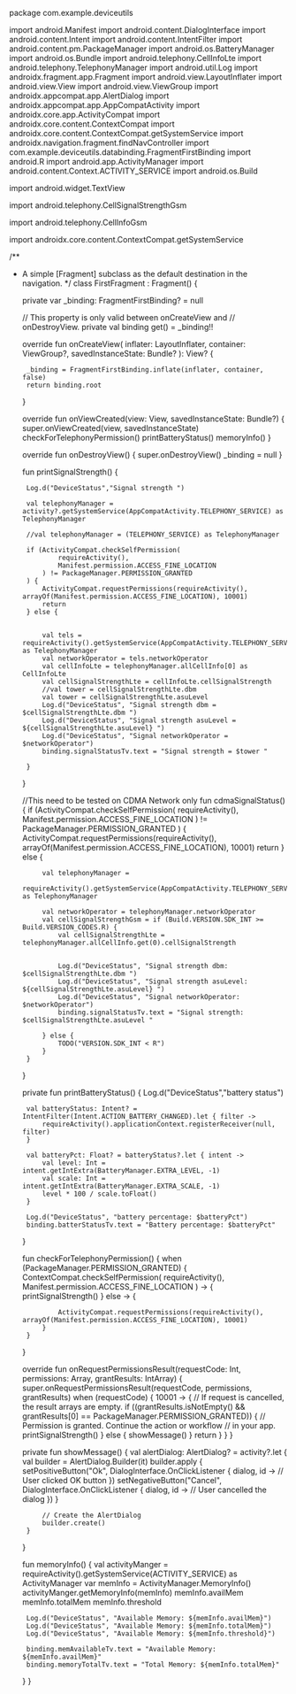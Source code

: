 package com.example.deviceutils

import android.Manifest
import android.content.DialogInterface
import android.content.Intent
import android.content.IntentFilter
import android.content.pm.PackageManager
import android.os.BatteryManager
import android.os.Bundle
import android.telephony.CellInfoLte
import android.telephony.TelephonyManager
import android.util.Log
import androidx.fragment.app.Fragment
import android.view.LayoutInflater
import android.view.View
import android.view.ViewGroup
import androidx.appcompat.app.AlertDialog
import androidx.appcompat.app.AppCompatActivity
import androidx.core.app.ActivityCompat
import androidx.core.content.ContextCompat
import androidx.core.content.ContextCompat.getSystemService
import androidx.navigation.fragment.findNavController
import com.example.deviceutils.databinding.FragmentFirstBinding
import android.R
import android.app.ActivityManager
import android.content.Context.ACTIVITY_SERVICE
import android.os.Build

import android.widget.TextView

import android.telephony.CellSignalStrengthGsm

import android.telephony.CellInfoGsm

import androidx.core.content.ContextCompat.getSystemService




/**
 * A simple [Fragment] subclass as the default destination in the navigation.
 */
class FirstFragment : Fragment() {

    private var _binding: FragmentFirstBinding? = null

    // This property is only valid between onCreateView and
    // onDestroyView.
    private val binding get() = _binding!!

    override fun onCreateView(
        inflater: LayoutInflater, container: ViewGroup?,
        savedInstanceState: Bundle?
    ): View? {

        _binding = FragmentFirstBinding.inflate(inflater, container, false)
        return binding.root

    }

    override fun onViewCreated(view: View, savedInstanceState: Bundle?) {
        super.onViewCreated(view, savedInstanceState)
        checkForTelephonyPermission()
        printBatteryStatus()
        memoryInfo()
    }

    override fun onDestroyView() {
        super.onDestroyView()
        _binding = null
    }

    fun printSignalStrength() {

        Log.d("DeviceStatus","Signal strength ")

        val telephonyManager = activity?.getSystemService(AppCompatActivity.TELEPHONY_SERVICE) as TelephonyManager

        //val telephonyManager = (TELEPHONY_SERVICE) as TelephonyManager

        if (ActivityCompat.checkSelfPermission(
                requireActivity(),
                Manifest.permission.ACCESS_FINE_LOCATION
            ) != PackageManager.PERMISSION_GRANTED
        ) {
            ActivityCompat.requestPermissions(requireActivity(), arrayOf(Manifest.permission.ACCESS_FINE_LOCATION), 10001)
            return
        } else {


            val tels = requireActivity().getSystemService(AppCompatActivity.TELEPHONY_SERVICE) as TelephonyManager
            val networkOperator = tels.networkOperator
            val cellInfoLte = telephonyManager.allCellInfo[0] as CellInfoLte
            val cellSignalStrengthLte = cellInfoLte.cellSignalStrength
            //val tower = cellSignalStrengthLte.dbm
            val tower = cellSignalStrengthLte.asuLevel
            Log.d("DeviceStatus", "Signal strength dbm = $cellSignalStrengthLte.dbm ")
            Log.d("DeviceStatus", "Signal strength asuLevel = ${cellSignalStrengthLte.asuLevel} ")
            Log.d("DeviceStatus", "Signal networkOperator = $networkOperator")
            binding.signalStatusTv.text = "Signal strength = $tower "

        }
    }

    //This need to be tested on CDMA Network only
    fun cdmaSignalStatus() {
        if (ActivityCompat.checkSelfPermission(
                requireActivity(),
                Manifest.permission.ACCESS_FINE_LOCATION
            ) != PackageManager.PERMISSION_GRANTED
        ) {
            ActivityCompat.requestPermissions(requireActivity(), arrayOf(Manifest.permission.ACCESS_FINE_LOCATION), 10001)
            return
        } else {

            val telephonyManager =
                requireActivity().getSystemService(AppCompatActivity.TELEPHONY_SERVICE) as TelephonyManager

            val networkOperator = telephonyManager.networkOperator
            val cellSignalStrengthGsm = if (Build.VERSION.SDK_INT >= Build.VERSION_CODES.R) {
                val cellSignalStrengthLte = telephonyManager.allCellInfo.get(0).cellSignalStrength


                Log.d("DeviceStatus", "Signal strength dbm:  $cellSignalStrengthLte.dbm ")
                Log.d("DeviceStatus", "Signal strength asuLevel:  ${cellSignalStrengthLte.asuLevel} ")
                Log.d("DeviceStatus", "Signal networkOperator: $networkOperator")
                binding.signalStatusTv.text = "Signal strength: $cellSignalStrengthLte.asuLevel "

            } else {
                TODO("VERSION.SDK_INT < R")
            }
        }
    }

    private fun printBatteryStatus() {
        Log.d("DeviceStatus","battery status")

        val batteryStatus: Intent? = IntentFilter(Intent.ACTION_BATTERY_CHANGED).let { filter ->
            requireActivity().applicationContext.registerReceiver(null, filter)
        }

        val batteryPct: Float? = batteryStatus?.let { intent ->
            val level: Int = intent.getIntExtra(BatteryManager.EXTRA_LEVEL, -1)
            val scale: Int = intent.getIntExtra(BatteryManager.EXTRA_SCALE, -1)
            level * 100 / scale.toFloat()
        }

        Log.d("DeviceStatus", "battery percentage: $batteryPct")
        binding.batterStatusTv.text = "Battery percentage: $batteryPct"
    }

    fun checkForTelephonyPermission() {
        when (PackageManager.PERMISSION_GRANTED) {
            ContextCompat.checkSelfPermission(
                requireActivity(),
                Manifest.permission.ACCESS_FINE_LOCATION
            ) -> {
                printSignalStrength()
            }
            else -> {

                ActivityCompat.requestPermissions(requireActivity(), arrayOf(Manifest.permission.ACCESS_FINE_LOCATION), 10001)
            }
        }
    }

    override fun onRequestPermissionsResult(requestCode: Int,
                                            permissions: Array<String>, grantResults: IntArray) {
        super.onRequestPermissionsResult(requestCode, permissions, grantResults)
        when (requestCode) {
            10001 -> {
                // If request is cancelled, the result arrays are empty.
                if ((grantResults.isNotEmpty() &&
                            grantResults[0] == PackageManager.PERMISSION_GRANTED)) {
                    // Permission is granted. Continue the action or workflow
                    // in your app.
                    printSignalStrength()
                } else {
                    showMessage()
                }
                return
            }
        }
    }

    private fun showMessage() {
        val alertDialog: AlertDialog? = activity?.let {
            val builder = AlertDialog.Builder(it)
            builder.apply {
                setPositiveButton("Ok",
                    DialogInterface.OnClickListener { dialog, id ->
                        // User clicked OK button
                    })
                setNegativeButton("Cancel",
                    DialogInterface.OnClickListener { dialog, id ->
                        // User cancelled the dialog
                    })
            }

            // Create the AlertDialog
            builder.create()
        }
    }

    fun memoryInfo() {
        val activityManger = requireActivity().getSystemService(ACTIVITY_SERVICE) as ActivityManager
        var memInfo =  ActivityManager.MemoryInfo()
        activityManger.getMemoryInfo(memInfo)
        memInfo.availMem
        memInfo.totalMem
        memInfo.threshold

        Log.d("DeviceStatus", "Available Memory: ${memInfo.availMem}")
        Log.d("DeviceStatus", "Available Memory: ${memInfo.totalMem}")
        Log.d("DeviceStatus", "Available Memory: ${memInfo.threshold}")

        binding.memAvailableTv.text = "Available Memory: ${memInfo.availMem}"
        binding.memoryTotalTv.text = "Total Memory: ${memInfo.totalMem}"

    }
}
